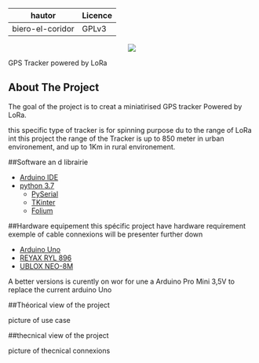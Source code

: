|hautor           | Licence    |
|---------        |------------|
|biero-el-coridor |  GPLv3     |


<p align="center">
    <img src="https://framasoft.org/nav/img/logo.png">
</p>

<p class="text-center"> GPS Tracker powered by LoRa</p>

<!-- ABOUT THE PROJECT -->
## About The Project
The goal of the project is to creat a miniatirised GPS tracker Powered by LoRa.

this specific type of tracker is for spinning purpose du to the range of LoRa int this project the range of the Tracker is up to 850 meter in urban environement, and up to 1Km in rural environement. 

##Software an d librairie
* [Arduino IDE](https://www.arduino.cc/en/software)
* [python 3.7](https://www.python.org/downloads/release/python-370/)
    * [PySerial](https://pypi.org/project/pyserial/)
    * [TKinter](https://docs.python.org/3/library/tkinter.html)
    * [Folium](https://python-visualization.github.io/folium/)

##Hardware equipement
this spécific project have hardware requirement
exemple of cable connexions will be presenter further down
* [Arduino Uno](https://www.amazon.fr/Arduino-A000066-M%C3%A9moire-flash-32/dp/B008GRTSV6/ref=sr_1_5?__mk_fr_FR=%C3%85M%C3%85%C5%BD%C3%95%C3%91&crid=2FC5KF4BGRRFF&dchild=1&keywords=arduino+uno&qid=1635787356&sprefix=arduino+uno+%2Caps%2C260&sr=8-5)
* [REYAX RYL 896](https://www.amazon.fr/REYAX-RYLR896-Module-Antenne-Commande/dp/B07NB3BK5H/ref=sr_1_1?__mk_fr_FR=%C3%85M%C3%85%C5%BD%C3%95%C3%91&crid=1L1L985BNV7PK&dchild=1&keywords=reyax&qid=1635787465&sprefix=reyax+rly+896%2Caps%2C197&sr=8-1)
* [UBLOX NEO-8M](https://www.amazon.fr/ICQUANZX-GY-NEO6MV2-contr%C3%B4leur-antenne-c%C3%A9ramique/dp/B088LR3488/ref=sr_1_1?dchild=1&keywords=ublox+neo-8m&qid=1635787493&sprefix=ublox%2Caps%2C768&sr=8-1)

A better versions is curently on wor for une a Arduino Pro Mini 3,5V to replace the current arduino Uno

##Théorical view of the project

picture of use case 

##thecnical view of the project

picture of thecnical connexions

